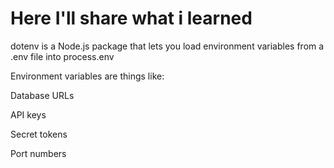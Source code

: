 # Here I'll share what i learned 


dotenv is a Node.js package that lets you load environment variables from a .env file into process.env

Environment variables are things like:

Database URLs

API keys

Secret tokens

Port numbers